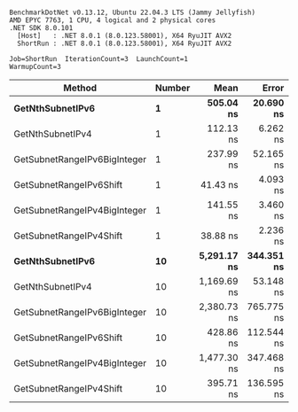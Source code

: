 ```

BenchmarkDotNet v0.13.12, Ubuntu 22.04.3 LTS (Jammy Jellyfish)
AMD EPYC 7763, 1 CPU, 4 logical and 2 physical cores
.NET SDK 8.0.101
  [Host]   : .NET 8.0.1 (8.0.123.58001), X64 RyuJIT AVX2
  ShortRun : .NET 8.0.1 (8.0.123.58001), X64 RyuJIT AVX2

Job=ShortRun  IterationCount=3  LaunchCount=1  
WarmupCount=3  

```
| Method                       | Number | Mean        | Error      | StdDev    | Min         | Max         | Gen0   | Allocated |
|----------------------------- |------- |------------:|-----------:|----------:|------------:|------------:|-------:|----------:|
| **GetNthSubnetIPv6**             | **1**      |   **505.04 ns** |  **20.690 ns** |  **1.134 ns** |   **504.03 ns** |   **506.27 ns** | **0.0076** |     **696 B** |
| GetNthSubnetIPv4             | 1      |   112.13 ns |   6.262 ns |  0.343 ns |   111.74 ns |   112.38 ns | 0.0019 |     160 B |
| GetSubnetRangeIPv6BigInteger | 1      |   237.99 ns |  52.165 ns |  2.859 ns |   236.25 ns |   241.29 ns | 0.0050 |     432 B |
| GetSubnetRangeIPv6Shift      | 1      |    41.43 ns |   4.093 ns |  0.224 ns |    41.26 ns |    41.68 ns | 0.0019 |     160 B |
| GetSubnetRangeIPv4BigInteger | 1      |   141.55 ns |   3.460 ns |  0.190 ns |   141.41 ns |   141.77 ns | 0.0024 |     208 B |
| GetSubnetRangeIPv4Shift      | 1      |    38.88 ns |   2.236 ns |  0.123 ns |    38.78 ns |    39.02 ns | 0.0021 |     176 B |
| **GetNthSubnetIPv6**             | **10**     | **5,291.17 ns** | **344.351 ns** | **18.875 ns** | **5,269.73 ns** | **5,305.26 ns** | **0.0839** |    **7336 B** |
| GetNthSubnetIPv4             | 10     | 1,169.69 ns |  53.148 ns |  2.913 ns | 1,166.57 ns | 1,172.33 ns | 0.0191 |    1600 B |
| GetSubnetRangeIPv6BigInteger | 10     | 2,380.73 ns | 765.775 ns | 41.975 ns | 2,354.71 ns | 2,429.15 ns | 0.0496 |    4320 B |
| GetSubnetRangeIPv6Shift      | 10     |   428.86 ns | 112.544 ns |  6.169 ns |   421.95 ns |   433.81 ns | 0.0191 |    1600 B |
| GetSubnetRangeIPv4BigInteger | 10     | 1,477.30 ns | 347.468 ns | 19.046 ns | 1,463.65 ns | 1,499.06 ns | 0.0248 |    2080 B |
| GetSubnetRangeIPv4Shift      | 10     |   395.71 ns | 136.595 ns |  7.487 ns |   391.21 ns |   404.35 ns | 0.0210 |    1760 B |
